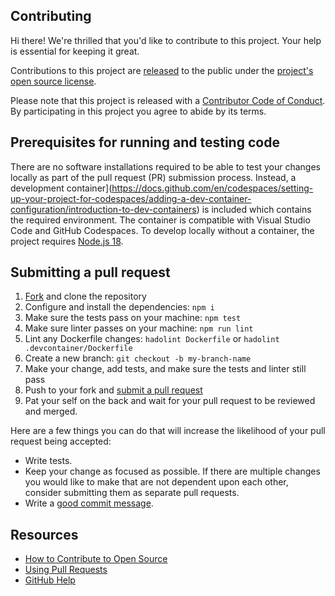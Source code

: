 ## Contributing

[fork]: https://github.com/advanced-security/probot-security-alerts/fork
[pr]: https://github.com/advanced-security/probot-security-alerts/compare
[code-of-conduct]: CODE_OF_CONDUCT.md

Hi there! We're thrilled that you'd like to contribute to this project. Your help is essential for keeping it great.

Contributions to this project are [released](https://help.github.com/articles/github-terms-of-service/#6-contributions-under-repository-license) to the public under the [project's open source license](LICENSE.md).

Please note that this project is released with a [Contributor Code of Conduct][code-of-conduct]. By participating in this project you agree to abide by its terms.

## Prerequisites for running and testing code

There are no software installations required to be able to test your changes locally as part of the pull request (PR) submission process. Instead, a development container](https://docs.github.com/en/codespaces/setting-up-your-project-for-codespaces/adding-a-dev-container-configuration/introduction-to-dev-containers) is included which contains the required environment. The container is compatible with Visual Studio Code and GitHub Codespaces. To develop locally without a container, the project requires [Node.js 18](https://nodejs.org/en/download/).

## Submitting a pull request

1. [Fork][fork] and clone the repository
1. Configure and install the dependencies: `npm i`
1. Make sure the tests pass on your machine: `npm test`
1. Make sure linter passes on your machine: `npm run lint`
1. Lint any Dockerfile changes: `hadolint Dockerfile` or `hadolint .devcontainer/Dockerfile`
1. Create a new branch: `git checkout -b my-branch-name`
1. Make your change, add tests, and make sure the tests and linter still pass
1. Push to your fork and [submit a pull request][pr]
1. Pat your self on the back and wait for your pull request to be reviewed and merged.

Here are a few things you can do that will increase the likelihood of your pull request being accepted:

- Write tests.
- Keep your change as focused as possible. If there are multiple changes you would like to make that are not dependent upon each other, consider submitting them as separate pull requests.
- Write a [good commit message](http://tbaggery.com/2008/04/19/a-note-about-git-commit-messages.html).

## Resources

- [How to Contribute to Open Source](https://opensource.guide/how-to-contribute/)
- [Using Pull Requests](https://help.github.com/articles/about-pull-requests/)
- [GitHub Help](https://help.github.com)